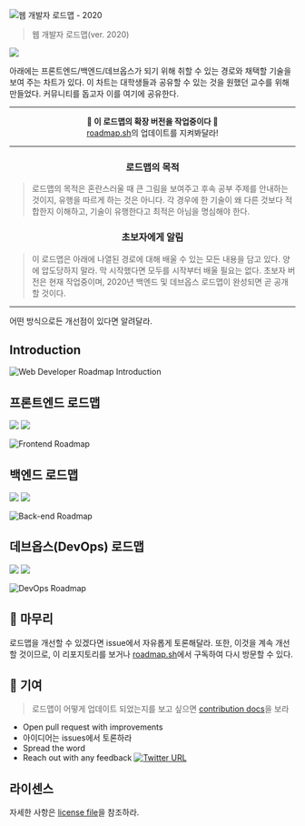 ![웹 개발자 로드맵 - 2020](https://i.imgur.com/NNyc9QM.png)

> 웹 개발자 로드맵(ver. 2020)

[![](https://img.shields.io/badge/-Detailed%20Content%20on%20the%20Website%20-0a0a0a.svg?style=flat&colorA=0a0a0a)](http://roadmap.sh)

아래에는 프론트엔드/백엔드/데브옵스가 되기 위해 취할 수 있는 경로와 채택할 기술을 보여 주는 차트가 있다. 이 차트는 대학생들과 공유할 수 있는 것을 원했던 교수를 위해 만들었다. 커뮤니티를 돕고자 이를 여기에 공유한다.

***
<p align="center"><b> 🎉 이 로드맵의 확장 버전을 작업중이다 🎉 </b><br><a href="http://roadmap.sh">roadmap.sh</a>의 업데이트를 지켜봐달라!</p>

***

<h3 align="center"><strong>로드맵의 목적</strong></h3>

> 로드맵의 목적은 혼란스러울 때 큰 그림을 보여주고 후속 공부 주제를 안내하는 것이지, 유행을 따르게 하는 것은 아니다. 각 경우에 한 기술이 왜 다른 것보다 적합한지 이해하고, 기술이 유행한다고 최적은 아님을 명심해야 한다.

<h3 align="center"><strong>초보자에게 알림</strong></h3>

> 이 로드맵은 아래에 나열된 경로에 대해 배울 수 있는 모든 내용을 담고 있다. 양에 압도당하지 말라. 막 시작했다면 모두를 시작부터 배울 필요는 없다. 초보자 버전은 현재 작업중이며, 2020년 백엔드 및 데브옵스 로드맵이 완성되면 곧 공개할 것이다.

***

어떤 방식으로든 개선점이 있다면 알려달라.

## Introduction

![Web Developer Roadmap Introduction](./img/intro.png)

## 프론트엔드 로드맵

[![](https://img.shields.io/badge/-Download%20PDF%20-0a0a0a.svg?style=flat&colorA=0a0a0a)](https://roadmap.sh/static/roadmaps/pdf/frontend.pdf) [![](https://img.shields.io/badge/-Shareable%20Link%20-0a0a0a.svg?style=flat&colorA=0a0a0a)](https://roadmap.sh/frontend)

![Frontend Roadmap](./img/frontend.png?year-2020-1)

## 백엔드 로드맵

[![](https://img.shields.io/badge/-Download%20PDF%20-0a0a0a.svg?style=flat&colorA=0a0a0a)](https://roadmap.sh/static/roadmaps/pdf/backend.pdf) [![](https://img.shields.io/badge/-Shareable%20Link%20-0a0a0a.svg?style=flat&colorA=0a0a0a)](https://roadmap.sh/backend)

![Back-end Roadmap](./img/backend.png)

## 데브옵스(DevOps) 로드맵

[![](https://img.shields.io/badge/-Download%20PDF%20-0a0a0a.svg?style=flat&colorA=0a0a0a)](https://roadmap.sh/static/roadmaps/pdf/devops.pdf) [![](https://img.shields.io/badge/-Shareable%20Link%20-0a0a0a.svg?style=flat&colorA=0a0a0a)](https://roadmap.sh/devops)

![DevOps Roadmap](./img/devops.png)

## 🚦 마무리

로드맵을 개선할 수 있겠다면 issue에서 자유롭게 토론해달라. 또한, 이것을 계속 개선할 것이므로, 이 리포지토리를 보거나 [roadmap.sh](http://roadmap.sh)에서 구독하여 다시 방문할 수 있다.


## 🙌 기여

> 로드맵이 어떻게 업데이트 되었는지를 보고 싶으면 [contribution docs](./contributing.md)을 보라

- Open pull request with improvements
- 아이디어는 issues에서 토론하라
- Spread the word
- Reach out with any feedback [![Twitter URL](https://img.shields.io/twitter/url/https/twitter.com/kamranahmedse.svg?style=social&label=Follow%20%40kamranahmedse)](https://twitter.com/kamranahmedse)
 
## 라이센스

자세한 사항은 [license file](./license.md)을 참조하라.